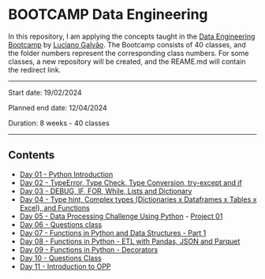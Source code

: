 # BOOTCAMP Data Engineering

In this repository, I am applying the concepts taught in the [Data Engineering Bootcamp](https://github.com/lvgalvao/data-engineering-roadmap/tree/main/bootcamp) by [Luciano Galvão](https://github.com/lvgalvao). The Bootcamp consists of 40 classes, and the folder numbers represent the corresponding class numbers. For some classes, a new repository will be created, and the REAME.md will contain the redirect link.

-----------------------

Start date: 19/02/2024

Planned end date: 12/04/2024

Duration: 8 weeks - 40 classes

 ------------------------
## Contents

- [Day 01 - Python Introduction](https://github.com/lealre/bootcamp-de/tree/main/01)
- [Day 02 - TypeError, Type Check, Type Conversion, try-except and if](https://github.com/lealre/bootcamp-de/tree/main/02)
- [Day 03 - DEBUG, IF, FOR, While, Lists and Dictionary](https://github.com/lealre/bootcamp-de/tree/main/03)
- [Day 04 - Type hint, Complex types (Dictionaries x Dataframes x Tables x Excel), and Functions](https://github.com/lealre/bootcamp-de/tree/main/04)
- [Day 05 - Data Processing Challenge Using Python](https://github.com/lealre/bootcamp-de/tree/main/05%20-%20P01) - [Project 01](https://github.com/lealre/one-billion-rows-challenge)
- [Day 06 - Questions class](https://github.com/lealre/bootcamp-de/tree/main/06)
- [Day 07 - Functions in Python and Data Structures - Part 1](https://github.com/lealre/bootcamp-de/tree/main/07)
- [Day 08 - Functions in Python - ETL with Pandas, JSON and Parquet](https://github.com/lealre/bootcamp-de/tree/main/08)
- [Day 09 - Functions in Python - Decorators](https://github.com/lealre/bootcamp-de/tree/main/09)
- [Day 10 - Questions Class](https://github.com/lealre/bootcamp-de/tree/main/10)
- [Day 11 - Introduction to OPP](https://github.com/lealre/bootcamp-de/tree/main/11)